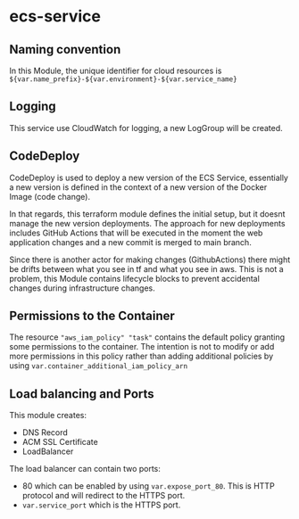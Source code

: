 # ecs-service

## Naming convention

In this Module, the unique identifier for cloud resources is `${var.name_prefix}-${var.environment}-${var.service_name}`

## Logging

This service use CloudWatch for logging, a new LogGroup will be created.

## CodeDeploy

CodeDeploy is used to deploy a new version of the ECS Service, essentially a new version is defined in the context of a new 
version of the Docker Image (code change). 

In that regards, this terraform module defines the initial setup, but it doesnt manage the new version deployments. The approach 
for new deployments includes GitHub Actions that will be executed in the moment the web application changes and a new commit is merged to main branch. 

Since there is another actor for making changes (GithubActions) there might be drifts between what you see in tf and what you see in aws. This is not a problem, this Module contains lifecycle blocks to prevent accidental changes during infrastructure changes.

## Permissions to the Container

The resource `"aws_iam_policy" "task"` contains the default policy granting some permissions to the container. The intention is not to modify or add more permissions in this policy rather than adding additional policies by using `var.container_additional_iam_policy_arn`

## Load balancing and Ports

This module creates:

- DNS Record
- ACM SSL Certificate
- LoadBalancer

The load balancer can contain two ports:

- 80 which can be enabled by using `var.expose_port_80`. This is HTTP protocol and will redirect to the HTTPS port.
- `var.service_port` which is the HTTPS port.

